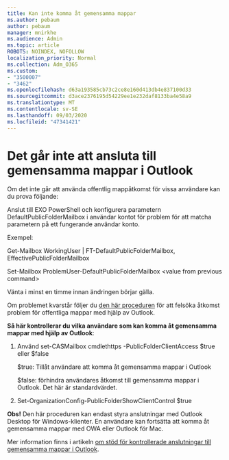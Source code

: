 ```yaml
---
title: Kan inte komma åt gemensamma mappar
ms.author: pebaum
author: pebaum
manager: mnirkhe
ms.audience: Admin
ms.topic: article
ROBOTS: NOINDEX, NOFOLLOW
localization_priority: Normal
ms.collection: Adm_O365
ms.custom:
- "3500007"
- "3462"
ms.openlocfilehash: d63a193585cb73c2ce8e160d413db4e837100d33
ms.sourcegitcommit: d3ace2376195d54229ee1e232daf8133ba4e58a9
ms.translationtype: MT
ms.contentlocale: sv-SE
ms.lasthandoff: 09/03/2020
ms.locfileid: "47341421"
---
```

# <a name="outlook-cannot-connect-to-public-folders"></a>Det går inte att ansluta till gemensamma mappar i Outlook

Om det inte går att använda offentlig mappåtkomst för vissa användare kan du prova följande:

Anslut till EXO PowerShell och konfigurera parametern DefaultPublicFolderMailbox i användar kontot för problem för att matcha parametern på ett fungerande användar konto.

Exempel:

Get-Mailbox WorkingUser | FT-DefaultPublicFolderMailbox, EffectivePublicFolderMailbox

Set-Mailbox ProblemUser-DefaultPublicFolderMailbox \<value from previous command>

Vänta i minst en timme innan ändringen börjar gälla.

Om problemet kvarstår följer du [den här proceduren](https://aka.ms/pfcte) för att felsöka åtkomst problem för offentliga mappar med hjälp av Outlook.
 
**Så här kontrollerar du vilka användare som kan komma åt gemensamma mappar med hjälp av Outlook**:

1.  Använd set-CASMailbox cmdlethttps <mailboxname> -PublicFolderClientAccess $true eller $false  
      
    $true: Tillåt användare att komma åt gemensamma mappar i Outlook  
      
    $false: förhindra användares åtkomst till gemensamma mappar i Outlook. Det här är standardvärdet.  
        
2.  Set-OrganizationConfig-PublicFolderShowClientControl $true   
      
**Obs!** Den här proceduren kan endast styra anslutningar med Outlook Desktop för Windows-klienter. En användare kan fortsätta att komma åt gemensamma mappar med OWA eller Outlook för Mac.
 
Mer information finns i artikeln [om stöd för kontrollerade anslutningar till gemensamma mappar i Outlook](https://aka.ms/controlpf).